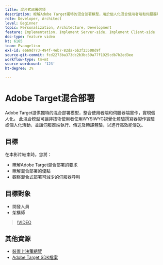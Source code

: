 ```yaml
---
title: 混合式部署選項
description: 瞭解Adobe Target獨特的混合部署模型，用於個人化混合使用者端和伺服器端實作。
role: Developer, Architect
level: Beginner
topic: Personalization, Architecture, Development
feature: Implementation, Implement Server-side, Implement Client-side
doc-type: feature video
kt: 6165
team: Evangelism
exl-id: e669d773-494f-4eb7-82da-6b3f23508d9f
source-git-commit: fcd2273ba373dc2b3bc59a77f1925cdb7b2ed3ee
workflow-type: tm+mt
source-wordcount: '123'
ht-degree: 3%

---
```


# Adobe Target混合部署

Adobe Target提供獨特的混合部署模型，整合使用者端和伺服器端實作，實現個人化。 此混合模型可讓非技術使用者使用WYSIWYG視覺化體驗撰寫器製作實驗或個人化活動，並讓伺服器端執行、傳送及轉譯體驗，以進行高效能傳送。

## 目標

在本影片結束時，您將：

* 瞭解Adobe Target混合部署的要求
* 瞭解混合部署的優點
* 觀察混合式部署可減少的伺服器呼叫

## 目標對象

* 開發人員
* 架構師

>[!VIDEO](https://video.tv.adobe.com/v/41698/?quality=12)

## 其他資源

* [裝置上決策總覽](https://experienceleague.adobe.com/zh-hant/docs/target-learn/tutorials/implementation/on-device-decisioning-overview#implementation)
* [Adobe Target SDK檔案](https://experienceleague.adobe.com/zh-hant/docs/target-dev/developer/server-side/on-device-decisioning/overview)
